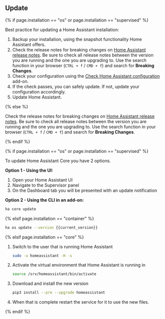 ## Update

{% if page.installation == "os" or page.installation == "supervised" %}

Best practice for updating a Home Assistant installation:

1. Backup your installation, using the snapshot functionality Home Assistant offers.
2. Check the release notes for breaking changes on [Home Assistant release notes](https://github.com/home-assistant/home-assistant/releases). Be sure to check all release notes between the version you are running and the one you are upgrading to. Use the search function in your browser (`CTRL + f` / `CMD + f`) and search for **Breaking Changes**.
3. Check your configuration using the [Check Home Assistant configuration](/addons/check_config/) add-on.
4. If the check passes, you can safely update. If not, update your configuration accordingly.
5. Update Home Assistant.

{% else %}

Check the release notes for breaking changes on [Home Assistant release notes](/latest-release-notes/). Be sure to check all release notes between the version you are running and the one you are upgrading to. Use the search function in your browser (`CTRL + f` / `CMD + f`) and search for **Breaking Changes**.

{% endif %}

{% if page.installation == "os" or page.installation == "supervised" %}

To update Home Assistant Core you have 2 options.

**Option 1 - Using the UI:**

1. Open your Home Assistant UI
2. Navigate to the Supervisor panel
3. On the Dashboard tab you will be presented with an update notification

**Option 2 - Using the CLI in an add-on:**

```bash
ha core update
```

{% elsif page.installation == "container" %}

```bash
ha os update --version {{current_version}}
```

{% elsif page.installation == "core" %}

1. Switch to the user that is running Home Assistant

    ```bash
    sudo -u homeassistant -H -s
    ```

2. Activate the virtual environment that Home Assistant is running in

    ```bash
    source /srv/homeassistant/bin/activate
    ```

3. Download and install the new version

    ```bash
    pip3 install --pre --upgrade homeassistant
    ```

4. When that is complete restart the service for it to use the new files.

{% endif %}
